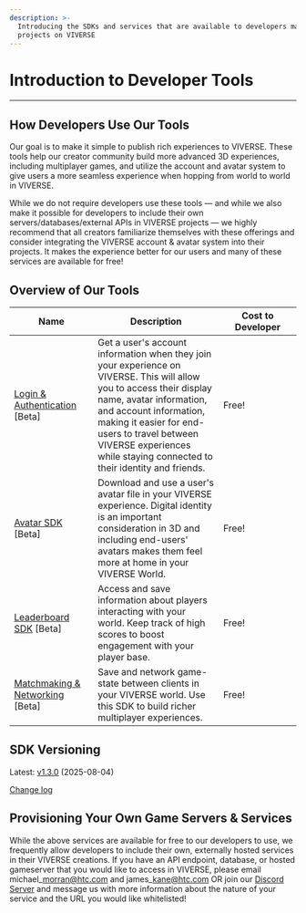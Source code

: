 ```yaml
---
description: >-
  Introducing the SDKs and services that are available to developers making 3D
  projects on VIVERSE
---
```


# Introduction to Developer Tools

***

## How Developers Use Our Tools

Our goal is to make it simple to publish rich experiences to VIVERSE. These tools help our creator community build more advanced 3D experiences, including multiplayer games, and utilize the account and avatar system to give users a more seamless experience when hopping from world to world in VIVERSE.

While we do not require developers use these tools — and while we also make it possible for developers to include their own servers/databases/external APIs in VIVERSE projects — we highly recommend that all creators familiarize themselves with these offerings and consider integrating the VIVERSE account & avatar system into their projects. It makes the experience better for our users and many of these services are available for free!

## Overview of Our Tools

<table><thead><tr><th width="158.1304931640625">Name</th><th width="332.62384033203125">Description</th><th width="171.2432861328125">Cost to Developer</th></tr></thead><tbody><tr><td><a href="login-and-authentication-for-the-sdk/">Login &#x26; Authentication</a> [Beta]</td><td>Get a user's account information when they join your experience on VIVERSE. This will allow you to access their display name, avatar information, and account information, making it easier for end-users to travel between VIVERSE experiences while staying connected to their identity and friends.</td><td>Free!</td></tr><tr><td><a href="avatar-sdk.md">Avatar SDK</a> [Beta]</td><td>Download and use a user's avatar file in your VIVERSE experience. Digital identity is an important consideration in 3D and including end-users' avatars makes them feel more at home in your VIVERSE World.</td><td>Free!</td></tr><tr><td><a href="leaderboard-sdk/">Leaderboard SDK</a> [Beta]</td><td>Access and save information about players interacting with your world. Keep track of high scores to boost engagement with your player base.</td><td>Free!</td></tr><tr><td><a href="matchmaking-and-networking-sdk.md">Matchmaking &#x26; Networking</a> [Beta]</td><td>Save and network game-state between clients in your VIVERSE world. Use this SDK to build richer multiplayer experiences.</td><td>Free!</td></tr></tbody></table>

## SDK Versioning

Latest: [v1.3.0](https://www.viverse.com/static-assets/viverse-sdk/1.3.0/index.umd.cjs) (2025-08-04)

[Change log](CHANGELOG.md)

## Provisioning Your Own Game Servers & Services

While the above services are available for free to our developers to use, we frequently allow developers to include their own, externally hosted services in their VIVERSE creations. If you have an API endpoint, database, or hosted gameserver that you would like to access in VIVERSE, please email michael\_morran@htc.com and james\_kane@htc.com OR join our [Discord Server](https://discord.gg/viversecreators) and message us with more information about the nature of your service and the URL you would like whitelisted!
